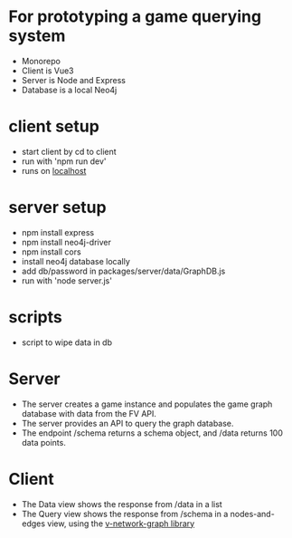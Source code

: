 # For prototyping a game querying system
- Monorepo
- Client is Vue3
- Server is Node and Express
- Database is a local Neo4j

# client setup
- start client by cd to client
- run with 'npm run dev'
- runs on [localhost](http://localhost:5173/)

# server setup
- npm install express
- npm install neo4j-driver
- npm install cors
- install neo4j database locally
- add db/password in packages/server/data/GraphDB.js
- run with 'node server.js'

# scripts
- script to wipe data in db

# Server
- The server creates a game instance and populates the game graph database with data from the FV API.
- The server provides an API to query the graph database.
- The endpoint /schema returns a schema object, and /data returns 100 data points.

# Client
- The Data view shows the response from /data in a list
- The Query view shows the response from /schema in a nodes-and-edges view, using the [v-network-graph library](https://dash14.github.io/v-network-graph/)